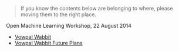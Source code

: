 > If you know the contents below are belonging to where, please moving them to the right place.

Open Machine Learning Workshop, 22 August 2014
  * [Vowpal Wabbit](http://research.microsoft.com/apps/video/default.aspx?id=227011)
  * [Vowpal Wabbit Future Plans](http://research.microsoft.com/apps/video/default.aspx?id=227003)